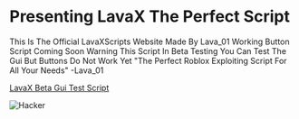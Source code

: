 # Presenting LavaX The Perfect Script
 This Is The Official LavaXScripts Website Made By Lava_01
Working Button Script Coming Soon
 Warning This Script In Beta Testing You Can Test The Gui But Buttons Do Not Work Yet
 "The Perfect Roblox Exploiting Script For All Your Needs" -Lava_01


[LavaX Beta Gui Test Script](https://raw.githubusercontent.com/LavaXScripts/LavaXPrivate/main/LavaXPrivate)

![Hacker](https://images.unsplash.com/photo-1542831371-29b0f74f9713?ixlib=rb-4.0.3&q=85&fm=jpg&crop=entropy&cs=srgb&dl=florian-olivo-4hbJ-eymZ1o-unsplash.jpg)

